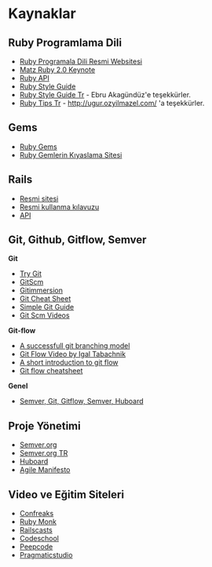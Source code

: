 # Kaynaklar

## Ruby Programlama Dili

* [Ruby Programala Dili Resmi Websitesi](http://www.ruby-lang.org/en/)
* [Matz Ruby 2.0 Keynote](http://www.youtube.com/watch?v=zQvmgN-0imY)
* [Ruby API](http://ruby-doc.org/)
* [Ruby Style Guide](https://github.com/bbatsov/ruby-style-guide)
* [Ruby Style Guide Tr](https://github.com/ebruAkagunduz/ruby-style-guide) - Ebru Akagündüz'e teşekkürler.
* [Ruby Tips Tr](https://gist.github.com/vigo/4014178) - http://ugur.ozyilmazel.com/ 'a teşekkürler.

## Gems

* [Ruby Gems](http://rubygems.org/)
* [Ruby Gemlerin Kıyaslama Sitesi](https://www.ruby-toolbox.com/)

## Rails 

* [Resmi sitesi](http://rubyonrails.org/)
* [Resmi kullanma kılavuzu](http://guides.rubyonrails.org/)
* [API](http://api.rubyonrails.org/)

## Git, Github, Gitflow, Semver

**Git**

* [Try Git](http://try.github.com/)
* [GitScm](http://git-scm.com/book)
* [Gitimmersion](http://gitimmersion.com/index.html)
* [Git Cheat Sheet](http://rogerdudler.github.io/git-guide/files/git_cheat_sheet.pdf)
* [Simple Git Guide](http://rogerdudler.github.io/git-guide/)
* [Git Scm Videos](http://git-scm.com/videos)

**Git-flow**

* [A successfull git branching model](http://nvie.com/posts/a-successful-git-branching-model/)
* [Git Flow Video by Igal Tabachnik](http://www.youtube.com/watch?v=qKLz4CNRBb0)
* [A short introduction to git flow](http://vimeo.com/16018419)
* [Git flow cheatsheet](http://danielkummer.github.io/git-flow-cheatsheet/)

**Genel**

* [Semver, Git, Gitflow, Semver, Huboard](http://www.lab2023.com/kurum-ici-egitim-murat-kemal-baygun-huboard-semver-git-gitflow-ve-proje-yonetimi/)


## Proje Yönetimi

* [Semver.org](http://semver.org/)
* [Semver.org TR](https://github.com/lab2023/semver/blob/master/semver_tr.md)
* [Huboard](http://kanban.lab2023.com)
* [Agile Manifesto](http://agilemanifesto.org/iso/tr/)

## Video ve Eğitim Siteleri

* [Confreaks](http://www.confreaks.com/)
* [Ruby Monk](http://rubymonk.com/)
* [Railscasts](http://railscasts.com/)
* [Codeschool](http://www.codeschool.com/paths/ruby)
* [Peepcode](https://peepcode.com/)
* [Pragmaticstudio](http://pragmaticstudio.com/ruby)
